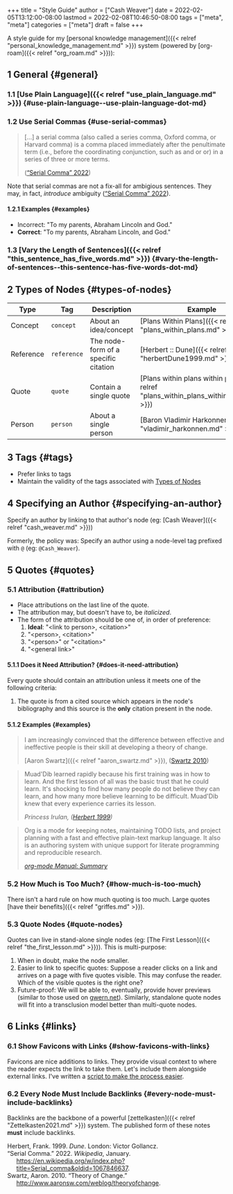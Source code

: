 +++
title = "Style Guide"
author = ["Cash Weaver"]
date = 2022-02-05T13:12:00-08:00
lastmod = 2022-02-08T10:46:50-08:00
tags = ["meta", "meta"]
categories = ["meta"]
draft = false
+++

A style guide for my [personal knowledge management]({{< relref "personal_knowledge_management.md" >}}) system (powered by [org-roam]({{< relref "org_roam.md" >}})):


## <span class="section-num">1</span> General {#general}


### <span class="section-num">1.1</span> [Use Plain Language]({{< relref "use_plain_language.md" >}}) {#use-plain-language--use-plain-language-dot-md}


### <span class="section-num">1.2</span> Use Serial Commas {#use-serial-commas}

> [...] a serial comma (also called a series comma, Oxford comma, or Harvard comma) is a comma placed immediately after the penultimate term (i.e., before the coordinating conjunction, such as and or or) in a series of three or more terms.
>
> (<a href="#citeproc_bib_item_2">“Serial Comma” 2022</a>)

Note that serial commas are not a fix-all for ambigious sentences. They may, in fact, _introduce_ ambiguity (<a href="#citeproc_bib_item_2">“Serial Comma” 2022</a>).


#### <span class="section-num">1.2.1</span> Examples {#examples}

-   Incorrect: "To my parents, Abraham Lincoln and God."
-   **Correct**: "To my parents, Abraham Lincoln, and God."


### <span class="section-num">1.3</span> [Vary the Length of Sentences]({{< relref "this_sentence_has_five_words.md" >}}) {#vary-the-length-of-sentences--this-sentence-has-five-words-dot-md}


## <span class="section-num">2</span> Types of Nodes {#types-of-nodes}

| Type      | Tag         | Description                          | Example                                                                                |
|-----------|-------------|--------------------------------------|----------------------------------------------------------------------------------------|
| Concept   | `concept`   | About an idea/concept                | [Plans Within Plans]({{< relref "plans_within_plans.md" >}})                           |
| Reference | `reference` | The node-form of a specific citation | [Herbert :: Dune]({{< relref "herbertDune1999.md" >}})                                 |
| Quote     | `quote`     | Contain a single quote               | [Plans within plans within plans]({{< relref "plans_within_plans_within_plans.md" >}}) |
| Person    | `person`    | About a single person                | [Baron Vladimir Harkonnen]({{< relref "vladimir_harkonnen.md" >}})                     |


## <span class="section-num">3</span> Tags {#tags}

-   Prefer links to tags
-   Maintain the validity of the tags associated with [Types of Nodes](#types-of-nodes)


## <span class="section-num">4</span> Specifying an Author {#specifying-an-author}

Specify an author by linking to that author's node (eg: [Cash Weaver]({{< relref "cash_weaver.md" >}}))

Formerly, the policy was: Specify an author using a node-level tag prefixed with `@` (eg: `@Cash_Weaver`).


## <span class="section-num">5</span> Quotes {#quotes}


### <span class="section-num">5.1</span> Attribution {#attribution}

-   Place attributions on the last line of the quote.
-   The attribution may, but doesn't have to, be _italicized_.
-   The form of the attribution should be one of, in order of preference:
    1.  **Ideal**: "&lt;link to person&gt;, &lt;citation&gt;"
    2.  "&lt;person&gt;, &lt;citation&gt;"
    3.  "&lt;person&gt;" or "&lt;citation&gt;"
    4.  "&lt;general link&gt;"


#### <span class="section-num">5.1.1</span> Does it Need Attribution? {#does-it-need-attribution}

Every quote should contain an attribution unless it meets one of the following criteria:

1.  The quote is from a cited source which appears in the node's bibliography and this source is the **only** citation present in the node.


#### <span class="section-num">5.1.2</span> Examples {#examples}

> I am increasingly convinced that the difference between effective and ineffective people is their skill at developing a theory of change.
>
> [Aaron Swartz]({{< relref "aaron_swartz.md" >}}), (<a href="#citeproc_bib_item_3">Swartz 2010</a>)

<!--quoteend-->

> Muad'Dib learned rapidly because his first training was in how to learn. And the first lesson of all was the basic trust that he could learn. It's shocking to find how many people do not believe they can learn, and how many more believe learning to be difficult. Muad'Dib knew that every experience carries its lesson.
>
> _Princess Irulan, (<a href="#citeproc_bib_item_1">Herbert 1999</a>)_

<!--quoteend-->

> Org is a mode for keeping notes, maintaining TODO lists, and project planning with a fast and effective plain-text markup language. It also is an authoring system with unique support for literate programming and reproducible research.
>
> _[org-mode Manual: Summary](https://orgmode.org/manual/Summary.html)_


### <span class="section-num">5.2</span> How Much is Too Much? {#how-much-is-too-much}

There isn't a hard rule on how much quoting is too much. Large quotes [have their benefits]({{< relref "griffes.md" >}}).


### <span class="section-num">5.3</span> Quote Nodes {#quote-nodes}

Quotes can live in stand-alone single nodes (eg: [The First Lesson]({{< relref "the_first_lesson.md" >}})). This is multi-purpose:

1.  When in doubt, make the node smaller.
2.  Easier to link to specific quotes: Suppose a reader clicks on a link and arrives on a page with five quotes visible. This may confuse the reader. Which of the visible quotes is the right one?
3.  Future-proof: We will be able to, eventually, provide hover previews (similar to those used on [gwern.net](https://www.gwern.net/)). Similarly, standalone quote nodes will fit into a transclusion model better than multi-quote nodes.


## <span class="section-num">6</span> Links {#links}


### <span class="section-num">6.1</span> Show Favicons with Links {#show-favicons-with-links}

Favicons are nice additions to links. They provide visual context to where the reader expects the link to take them. Let's include them alongside external links. I've written a [script to make the process easier](https://github.com/cashweaver/basic-favicon-links).


### <span class="section-num">6.2</span> Every Node Must Include Backlinks {#every-node-must-include-backlinks}

Backlinks are the backbone of a powerful [zettelkasten]({{< relref "Zettelkasten2021.md" >}}) system. The published form of these notes **must** include backlinks.

<style>.csl-entry{text-indent: -1.5em; margin-left: 1.5em;}</style><div class="csl-bib-body">
  <div class="csl-entry"><a id="citeproc_bib_item_1"></a>Herbert, Frank. 1999. <i>Dune</i>. London: Victor Gollancz.</div>
  <div class="csl-entry"><a id="citeproc_bib_item_2"></a>“Serial Comma.” 2022. <i>Wikipedia</i>, January. <a href="https://en.wikipedia.org/w/index.php?title=Serial_comma&oldid=1067846637">https://en.wikipedia.org/w/index.php?title=Serial_comma&#38;oldid=1067846637</a>.</div>
  <div class="csl-entry"><a id="citeproc_bib_item_3"></a>Swartz, Aaron. 2010. “Theory of Change.” <a href="http://www.aaronsw.com/weblog/theoryofchange">http://www.aaronsw.com/weblog/theoryofchange</a>.</div>
</div>

